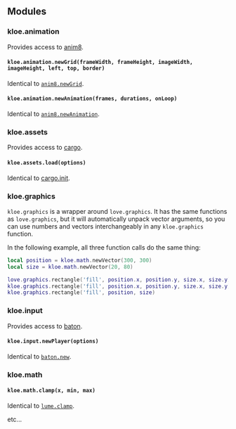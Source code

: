 ## Modules

### kloe.animation

Provides access to [anim8](https://github.com/kikito/anim8).

#### `kloe.animation.newGrid(frameWidth, frameHeight, imageWidth, imageHeight, left, top, border)`

Identical to [`anim8.newGrid`](https://github.com/kikito/anim8#grids).

#### `kloe.animation.newAnimation(frames, durations, onLoop)`

Identical to [`anim8.newAnimation`](https://github.com/kikito/anim8#animations).

### kloe.assets

Provides access to [cargo](https://github.com/bjornbytes/cargo).

#### `kloe.assets.load(options)`

Identical to [cargo.init](https://github.com/bjornbytes/cargo#cargo).

### kloe.graphics

`kloe.graphics` is a wrapper around `love.graphics`. It has the same functions as `love.graphics`, but it will automatically unpack vector arguments, so you can use numbers and vectors interchangeably in any `kloe.graphics` function.

In the following example, all three function calls do the same thing:

```lua
local position = kloe.math.newVector(300, 300)
local size = kloe.math.newVector(20, 80)

love.graphics.rectangle('fill', position.x, position.y, size.x, size.y)
kloe.graphics.rectangle('fill', position.x, position.y, size.x, size.y)
kloe.graphics.rectangle('fill', position, size)
```

### kloe.input

Provides access to [baton](https://github.com/tesselode/baton).

#### `kloe.input.newPlayer(options)`

Identical to [`baton.new`](https://github.com/tesselode/baton#players).

### kloe.math

#### `kloe.math.clamp(x, min, max)`

Identical to [`lume.clamp`](https://github.com/rxi/lume#lumeclampx-min-max).

etc...